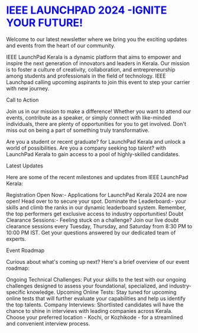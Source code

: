 <h1 style="color:blue;">IEEE LAUNCHPAD 2024 -IGNITE YOUR FUTURE!
</h1>
<p> Welcome to our latest newsletter where we bring you the exciting updates and events from the heart of our community.</p>


<p>IEEE LaunchPad Kerala is a dynamic platform that aims to empower and inspire the next generation of innovators and leaders in Kerala. Our mission is to foster a culture of creativity, collaboration, and entrepreneurship among students and professionals in the field of technology. IEEE Launchpad calling upcoming aspirants to join this event to step your carrier with new journey.</p>


Call to Action

Join us in our mission to make a difference! Whether you want to attend our events, contribute as a speaker, or simply connect with like-minded individuals, there are plenty of opportunities for you to get involved. Don't miss out on being a part of something truly transformative.


Are you a student or recent graduate? for LaunchPad Kerala and unlock a world of possibilities.
Are you a company seeking top talent? with LaunchPad Kerala to gain access to a pool of highly-skilled candidates.


Latest Updates

Here are some of the recent milestones and updates from IEEE LaunchPad Kerala:


Registration Open Now:- Applications for LaunchPad Kerala 2024 are now open! Head over to to secure your spot.
Dominate the Leaderboard:- your skills and climb the ranks in our dynamic leaderboard system. Remember, the top performers get exclusive access to industry opportunities!
Doubt Clearance Sessions:- Feeling stuck on a challenge? Join our live doubt clearance sessions every Tuesday, Thursday, and Saturday from 8:30 PM to 10:00 PM IST. Get your questions answered by our dedicated team of experts.


Event Roadmap

Curious about what's coming up next? Here's a brief overview of our event roadmap:


Ongoing Technical Challenges: Put your skills to the test with our ongoing challenges designed to assess your foundational, specialized, and industry-specific knowledge.
Upcoming Online Tests: Stay tuned for upcoming online tests that will further evaluate your capabilities and help us identify the top talents.
Company Interviews: Shortlisted candidates will have the chance to shine in interviews with leading companies across Kerala. Choose your preferred location - Kochi, or Kozhikode - for a streamlined and convenient interview process.



